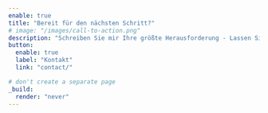 ```yaml
---
enable: true
title: "Bereit für den nächsten Schritt?"
# image: "/images/call-to-action.png"
description: "Schreiben Sie mir Ihre größte Herausforderung - Lassen Sie uns unverbindlich darüber sprechen und die beste Lösung finden!"
button:
  enable: true
  label: "Kontakt"
  link: "contact/"

# don't create a separate page
_build:
  render: "never"
---
```

